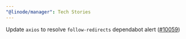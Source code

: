 ```yaml
---
"@linode/manager": Tech Stories
---
```


Update `axios` to resolve `follow-redirects` dependabot alert ([#10059](https://github.com/linode/manager/pull/10059))
